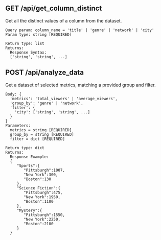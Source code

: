 ## GET /api/get_column_distinct
Get all the distinct values of a column from the dataset.

```
Query param: column_name = 'title' | 'genre' | 'network' | 'city'
Param type: string [REQUIRED]

Return type: list
Returns:
  Response Syntax:
  ['string', 'string', ...]

```

## POST /api/analyze_data
Get a dataset of selected metrics, matching a provided group and filter.

```
Body: {
  'metrics': 'total_viewers' | 'average_viewers',
  'group_by': 'genre' | 'network',
  'filter': {
    'city': ['string', 'string', ...]
  }
}
Parameters:
  metrics = string [REQUIRED]
  group_by = string [REQUIRED]
  filter = dict [REQUIRED]

Return type: dict
Returns:
  Response Example:
  {
     "Sports":{
        "Pittsburgh":1007,
        "New York":300,
        "Boston":130
     },
     "Science Fiction":{
        "Pittsburgh":475,
        "New York":1950,
        "Boston":1100
     },
     "Mystery":{
        "Pittsburgh":1550,
        "New York":2250,
        "Boston":2100
     }
  }
```
